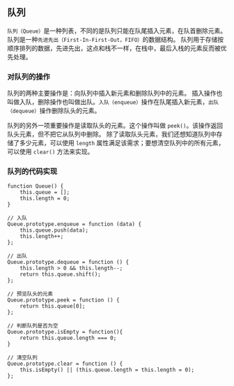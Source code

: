 ## 队列
`队列（Queue）`是一种列表，不同的是队列只能在队尾插入元素，在队首删除元素。
队列是一种`先进先出（First-In-First-Out，FIFO）`的数据结构。
队列用于存储按顺序排列的数据，先进先出，这点和栈不一样，在栈中，最后入栈的元素反而被优先处理。

### 对队列的操作
队列的两种主要操作是：向队列中插入新元素和删除队列中的元素。
插入操作也叫做入队，删除操作也叫做出队。`入队（enqueue）`操作在队尾插入新元素，`出队（dequeue）`操作删除队头的元素。

队列的另外一项重要操作是读取队头的元素。这个操作叫做 `peek()`。该操作返回队头元素，但不把它从队列中删除。
除了读取队头元素，我们还想知道队列中存储了多少元素，可以使用 `length` 属性满足该需求；要想清空队列中的所有元素，可以使用 `clear()` 方法来实现。

### 队列的代码实现
```
function Queue() {
    this.queue = [];
    this.length = 0;
}

// 入队
Queue.prototype.enqueue = function (data) {
    this.queue.push(data);
    this.length++;
};

// 出队
Queue.prototype.dequeue = function () {
    this.length > 0 && this.length--;
    return this.queue.shift();
};

// 预览队头的元素
Queue.prototype.peek = function () {
    return this.queue[0];
};

// 判断队列是否为空
Queue.prototype.isEmpty = function(){
    return this.queue.length === 0;
}

// 清空队列
Queue.prototype.clear = function () {
    this.isEmpty() || (this.queue.length = this.length = 0);
};
```